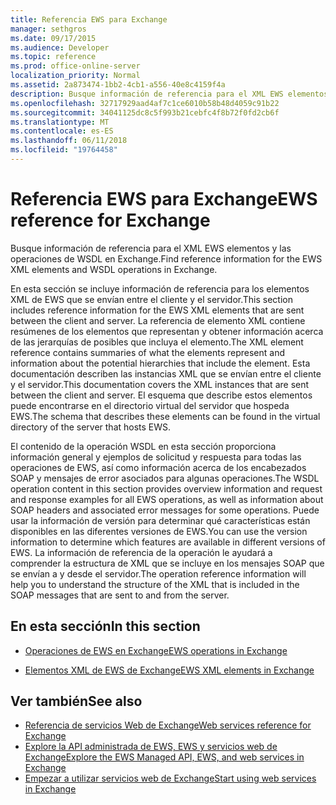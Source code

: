 ```yaml
---
title: Referencia EWS para Exchange
manager: sethgros
ms.date: 09/17/2015
ms.audience: Developer
ms.topic: reference
ms.prod: office-online-server
localization_priority: Normal
ms.assetid: 2a873474-1bb2-4cb1-a556-40e8c4159f4a
description: Busque información de referencia para el XML EWS elementos y las operaciones de WSDL en Exchange.
ms.openlocfilehash: 32717929aad4af7c1ce6010b58b48d4059c91b22
ms.sourcegitcommit: 34041125dc8c5f993b21cebfc4f8b72f0fd2cb6f
ms.translationtype: MT
ms.contentlocale: es-ES
ms.lasthandoff: 06/11/2018
ms.locfileid: "19764458"
---
```

# <a name="ews-reference-for-exchange"></a><span data-ttu-id="74d94-103">Referencia EWS para Exchange</span><span class="sxs-lookup"><span data-stu-id="74d94-103">EWS reference for Exchange</span></span>

<span data-ttu-id="74d94-104">Busque información de referencia para el XML EWS elementos y las operaciones de WSDL en Exchange.</span><span class="sxs-lookup"><span data-stu-id="74d94-104">Find reference information for the EWS XML elements and WSDL operations in Exchange.</span></span>
  
<span data-ttu-id="74d94-105">En esta sección se incluye información de referencia para los elementos XML de EWS que se envían entre el cliente y el servidor.</span><span class="sxs-lookup"><span data-stu-id="74d94-105">This section includes reference information for the EWS XML elements that are sent between the client and server.</span></span> <span data-ttu-id="74d94-106">La referencia de elemento XML contiene resúmenes de los elementos que representan y obtener información acerca de las jerarquías de posibles que incluya el elemento.</span><span class="sxs-lookup"><span data-stu-id="74d94-106">The XML element reference contains summaries of what the elements represent and information about the potential hierarchies that include the element.</span></span> <span data-ttu-id="74d94-107">Esta documentación describen las instancias XML que se envían entre el cliente y el servidor.</span><span class="sxs-lookup"><span data-stu-id="74d94-107">This documentation covers the XML instances that are sent between the client and server.</span></span> <span data-ttu-id="74d94-108">El esquema que describe estos elementos puede encontrarse en el directorio virtual del servidor que hospeda EWS.</span><span class="sxs-lookup"><span data-stu-id="74d94-108">The schema that describes these elements can be found in the virtual directory of the server that hosts EWS.</span></span> 
  
<span data-ttu-id="74d94-109">El contenido de la operación WSDL en esta sección proporciona información general y ejemplos de solicitud y respuesta para todas las operaciones de EWS, así como información acerca de los encabezados SOAP y mensajes de error asociados para algunas operaciones.</span><span class="sxs-lookup"><span data-stu-id="74d94-109">The WSDL operation content in this section provides overview information and request and response examples for all EWS operations, as well as information about SOAP headers and associated error messages for some operations.</span></span> <span data-ttu-id="74d94-110">Puede usar la información de versión para determinar qué características están disponibles en las diferentes versiones de EWS.</span><span class="sxs-lookup"><span data-stu-id="74d94-110">You can use the version information to determine which features are available in different versions of EWS.</span></span> <span data-ttu-id="74d94-111">La información de referencia de la operación le ayudará a comprender la estructura de XML que se incluye en los mensajes SOAP que se envían a y desde el servidor.</span><span class="sxs-lookup"><span data-stu-id="74d94-111">The operation reference information will help you to understand the structure of the XML that is included in the SOAP messages that are sent to and from the server.</span></span> 
  
## <a name="in-this-section"></a><span data-ttu-id="74d94-112">En esta sección</span><span class="sxs-lookup"><span data-stu-id="74d94-112">In this section</span></span>
<span data-ttu-id="74d94-113"><a name="bk_InThisSection"> </a></span><span class="sxs-lookup"><span data-stu-id="74d94-113"></span></span>

- [<span data-ttu-id="74d94-114">Operaciones de EWS en Exchange</span><span class="sxs-lookup"><span data-stu-id="74d94-114">EWS operations in Exchange</span></span>](ews-operations-in-exchange.md)
    
- [<span data-ttu-id="74d94-115">Elementos XML de EWS de Exchange</span><span class="sxs-lookup"><span data-stu-id="74d94-115">EWS XML elements in Exchange</span></span>](ews-xml-elements-in-exchange.md)
    
## <a name="see-also"></a><span data-ttu-id="74d94-116">Ver también</span><span class="sxs-lookup"><span data-stu-id="74d94-116">See also</span></span>

- [<span data-ttu-id="74d94-117">Referencia de servicios Web de Exchange</span><span class="sxs-lookup"><span data-stu-id="74d94-117">Web services reference for Exchange</span></span>](web-services-reference-for-exchange.md)
- [<span data-ttu-id="74d94-118">Explore la API administrada de EWS, EWS y servicios web de Exchange</span><span class="sxs-lookup"><span data-stu-id="74d94-118">Explore the EWS Managed API, EWS, and web services in Exchange</span></span>](../exchange-web-services/explore-the-ews-managed-api-ews-and-web-services-in-exchange.md)
- [<span data-ttu-id="74d94-119">Empezar a utilizar servicios web de Exchange</span><span class="sxs-lookup"><span data-stu-id="74d94-119">Start using web services in Exchange</span></span>](../exchange-web-services/start-using-web-services-in-exchange.md)
    

